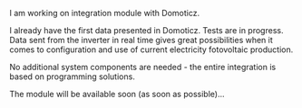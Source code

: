 I am working on integration module with Domoticz.

I already have the first data presented in Domoticz. Tests are in progress.
Data sent from the inverter in real time gives great possibilities when it comes to configuration and use of current electricity fotovoltaic production.

No additional system components are needed - the entire integration is based on programming solutions.

The module will be available soon (as soon as possible)...
